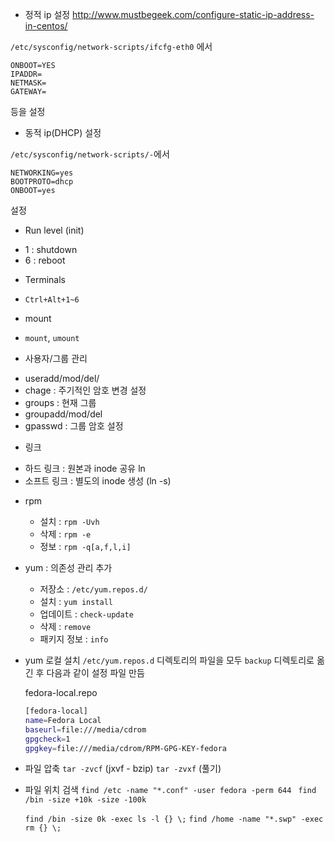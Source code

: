 * 정적 ip 설정
http://www.mustbegeek.com/configure-static-ip-address-in-centos/

`/etc/sysconfig/network-scripts/ifcfg-eth0`
에서

```
ONBOOT=YES
IPADDR=
NETMASK=
GATEWAY=
```
등을 설정

* 동적 ip(DHCP) 설정

`/etc/sysconfig/network-scripts/-`에서
```
NETWORKING=yes
BOOTPROTO=dhcp
ONBOOT=yes
```

설정
* Run level (init)
- 1 : shutdown
- 6 : reboot

* Terminals
- `Ctrl+Alt+1~6`

* mount
- `mount`, `umount`

* 사용자/그룹 관리
- useradd/mod/del/
- chage : 주기적인 암호 변경 설정
- groups : 현재 그룹
- groupadd/mod/del
- gpasswd : 그룹 암호 설정

* 링크
- 하드 링크 : 원본과 inode 공유 ln
- 소프트 링크 : 별도의 inode 생성 (ln -s)

* rpm
  * 설치 : `rpm -Uvh`
  * 삭제 : `rpm -e` 
  * 정보 : `rpm -q[a,f,l,i]`

* yum : 의존성 관리 추가
  * 저장소 : `/etc/yum.repos.d/`
  * 설치 : `yum install`
  * 업데이트 : `check-update`
  * 삭제 : `remove`
  * 패키지 정보 : `info`

* yum 로컬 설치
  `/etc/yum.repos.d` 디렉토리의 파일을 모두 `backup` 디렉토리로 옮긴 후 다음과 같이 설정 파일 만듬
  
  fedora-local.repo

  ```bash
  [fedora-local]
  name=Fedora Local
  baseurl=file:///media/cdrom
  gpgcheck=1
  gpgkey=file:///media/cdrom/RPM-GPG-KEY-fedora
  ```

* 파일 압축
  `tar -zvcf` (jxvf - bzip)
  `tar -zvxf` (풀기)

* 파일 위치 검색
  `find /etc -name "*.conf" -user fedora -perm 644 `
  `find /bin -size +10k -size -100k`

  `find /bin -size 0k -exec ls -l {} \;`
  `find /home -name "*.swp" -exec rm {} \;`
  